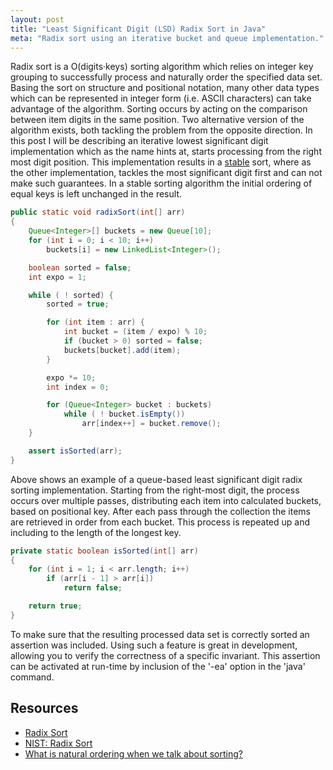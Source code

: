 ```yaml
---
layout: post
title: "Least Significant Digit (LSD) Radix Sort in Java"
meta: "Radix sort using an iterative bucket and queue implementation."
---
```


Radix sort is a O(digits·keys) sorting algorithm which relies on integer key grouping to successfully process and naturally order the specified data set.
Basing the sort on structure and positional notation, many other data types which can be represented in integer form (i.e. ASCII characters) can take advantage of the algorithm.
Sorting occurs by acting on the comparison between item digits in the same position.
Two alternative version of the algorithm exists, both tackling the problem from the opposite direction.
In this post I will be describing an iterative lowest significant digit implementation which as the name hints at, starts processing from the right most digit position.
This implementation results in a [stable](http://en.wikipedia.org/wiki/Stable_sort#Stability) sort, where as the other implementation, tackles the most significant digit first and can not make such guarantees.
In a stable sorting algorithm the initial ordering of equal keys is left unchanged in the result.
<!--more-->

```java
public static void radixSort(int[] arr)
{
    Queue<Integer>[] buckets = new Queue[10];
    for (int i = 0; i < 10; i++)
        buckets[i] = new LinkedList<Integer>();

    boolean sorted = false;
    int expo = 1;

    while ( ! sorted) {
        sorted = true;

        for (int item : arr) {
            int bucket = (item / expo) % 10;
            if (bucket > 0) sorted = false;
            buckets[bucket].add(item);
        }

        expo *= 10;
        int index = 0;

        for (Queue<Integer> bucket : buckets)
            while ( ! bucket.isEmpty())
                arr[index++] = bucket.remove();
    }

    assert isSorted(arr);
}
```

Above shows an example of a queue-based least significant digit radix sorting implementation.
Starting from the right-most digit, the process occurs over multiple passes, distributing each item into calculated buckets, based on positional key.
After each pass through the collection the items are retrieved in order from each bucket.
This process is repeated up and including to the length of the longest key.

```java
private static boolean isSorted(int[] arr)
{
    for (int i = 1; i < arr.length; i++)
        if (arr[i - 1] > arr[i])
            return false;

    return true;
}
```

To make sure that the resulting processed data set is correctly sorted an assertion was included.
Using such a feature is great in development, allowing you to verify the correctness of a specific invariant.
This assertion can be activated at run-time by inclusion of the '-ea' option in the 'java' command.

## Resources

- [Radix Sort](http://www.dcs.gla.ac.uk/~pat/52233/slides/RadixSort1x1.pdf)
- [NIST: Radix Sort](http://xlinux.nist.gov/dads/HTML/radixsort.html)
- [What is natural ordering when we talk about sorting?](http://stackoverflow.com/questions/5167928/what-is-natural-ordering-when-we-talk-about-sorting)
